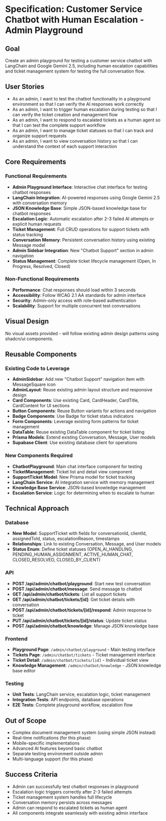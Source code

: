 # Specification: Customer Service Chatbot with Human Escalation - Admin Playground

## Goal
Create an admin playground for testing a customer service chatbot with LangChain and Google Gemini 2.5, including human escalation capabilities and ticket management system for testing the full conversation flow.

## User Stories
- As an admin, I want to test the chatbot functionality in a playground environment so that I can verify the AI responses work correctly
- As an admin, I want to trigger human escalation during testing so that I can verify the ticket creation and management flow
- As an admin, I want to respond to escalated tickets as a human agent so that I can test the complete support workflow
- As an admin, I want to manage ticket statuses so that I can track and organize support requests
- As an admin, I want to view conversation history so that I can understand the context of each support interaction

## Core Requirements

### Functional Requirements
- **Admin Playground Interface**: Interactive chat interface for testing chatbot responses
- **LangChain Integration**: AI-powered responses using Google Gemini 2.5 with conversation memory
- **JSON Knowledge Base**: Simple JSON-based knowledge base for chatbot responses
- **Escalation Logic**: Automatic escalation after 2-3 failed AI attempts or explicit human requests
- **Ticket Management**: Full CRUD operations for support tickets with status tracking
- **Conversation Memory**: Persistent conversation history using existing Message model
- **Admin Sidebar Integration**: New "Chatbot Support" section in admin navigation
- **Status Management**: Complete ticket lifecycle management (Open, In Progress, Resolved, Closed)

### Non-Functional Requirements
- **Performance**: Chat responses should load within 3 seconds
- **Accessibility**: Follow WCAG 2.1 AA standards for admin interface
- **Security**: Admin-only access with role-based authentication
- **Scalability**: Support for multiple concurrent test conversations

## Visual Design
No visual assets provided - will follow existing admin design patterns using shadcn/ui components.

## Reusable Components

### Existing Code to Leverage
- **AdminSidebar**: Add new "Chatbot Support" navigation item with MessageSquare icon
- **AdminLayout**: Reuse existing admin layout structure and responsive design
- **Card Components**: Use existing Card, CardHeader, CardTitle, CardContent for UI sections
- **Button Components**: Reuse Button variants for actions and navigation
- **Badge Components**: Use Badge for ticket status indicators
- **Form Components**: Leverage existing form patterns for ticket management
- **DataTable**: Reuse existing DataTable component for ticket listing
- **Prisma Models**: Extend existing Conversation, Message, User models
- **Supabase Client**: Use existing database client for operations

### New Components Required
- **ChatbotPlayground**: Main chat interface component for testing
- **TicketManagement**: Ticket list and detail view component
- **SupportTicket Model**: New Prisma model for ticket tracking
- **LangChain Service**: AI integration service with memory management
- **Knowledge Base Service**: JSON-based knowledge management
- **Escalation Service**: Logic for determining when to escalate to human

## Technical Approach

### Database
- **New Model**: SupportTicket with fields for conversationId, clientId, assignedToId, status, escalationReason, timestamps
- **Relationships**: Link to existing Conversation, Message, and User models
- **Status Enum**: Define ticket statuses (OPEN_AI_HANDLING, PENDING_HUMAN_ASSIGNMENT, ACTIVE_HUMAN_CHAT, CLOSED_RESOLVED, CLOSED_BY_CLIENT)

### API
- **POST /api/admin/chatbot/playground**: Start new test conversation
- **POST /api/admin/chatbot/message**: Send message to chatbot
- **GET /api/admin/chatbot/tickets**: List all support tickets
- **GET /api/admin/chatbot/tickets/[id]**: Get ticket details with conversation
- **POST /api/admin/chatbot/tickets/[id]/respond**: Admin response to ticket
- **PUT /api/admin/chatbot/tickets/[id]/status**: Update ticket status
- **POST /api/admin/chatbot/knowledge**: Manage JSON knowledge base

### Frontend
- **Playground Page**: `/admin/chatbot/playground` - Main testing interface
- **Tickets Page**: `/admin/chatbot/tickets` - Ticket management interface
- **Ticket Detail**: `/admin/chatbot/tickets/[id]` - Individual ticket view
- **Knowledge Management**: `/admin/chatbot/knowledge` - JSON knowledge base editor

### Testing
- **Unit Tests**: LangChain service, escalation logic, ticket management
- **Integration Tests**: API endpoints, database operations
- **E2E Tests**: Complete playground workflow, escalation flow

## Out of Scope
- Complex document management system (using simple JSON instead)
- Real-time notifications (for this phase)
- Mobile-specific implementations
- Advanced AI features beyond basic chatbot
- Separate testing environment outside admin
- Multi-language support (for this phase)

## Success Criteria
- Admin can successfully test chatbot responses in playground
- Escalation logic triggers correctly after 2-3 failed attempts
- Ticket management system handles full lifecycle
- Conversation memory persists across messages
- Admin can respond to escalated tickets as human agent
- All components integrate seamlessly with existing admin interface

